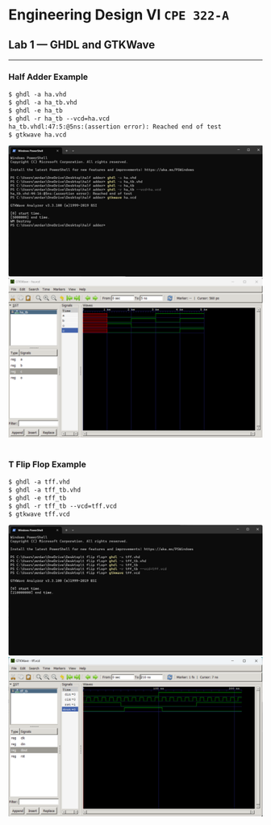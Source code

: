 # Engineering Design VI `CPE 322-A`
## Lab 1 — GHDL and GTKWave
---
### Half Adder Example

```Half Adder CMD
$ ghdl -a ha.vhd
$ ghdl -a ha_tb.vhd
$ ghdl -e ha_tb
$ ghdl -r ha_tb --vcd=ha.vcd
ha_tb.vhdl:47:5:@5ns:(assertion error): Reached end of test
$ gtkwave ha.vcd
```
![Half Adder Powershell](https://github.com/UsuarioDelNet/EngineeringDesign6/blob/main/Labs/Lab1/SourcesLab1/HaPowershell.png)
![GTKWave Half Adder](https://github.com/UsuarioDelNet/EngineeringDesign6/blob/main/Labs/Lab1/SourcesLab1/GTKWaveHa.png)
<br />
<br />
### T Flip Flop Example
```T Flip Flop CMD
$ ghdl -a tff.vhd
$ ghdl -a tff_tb.vhd
$ ghdl -e tff_tb
$ ghdl -r tff_tb --vcd=tff.vcd
$ gtkwave tff.vcd
```
![T Flip Flop Powershell](https://github.com/UsuarioDelNet/EngineeringDesign6/blob/main/Labs/Lab1/SourcesLab1/TffPowershell.png)
![GTKWave T Flip Flop](https://github.com/UsuarioDelNet/EngineeringDesign6/blob/main/Labs/Lab1/SourcesLab1/GTKWaveTff.png)

